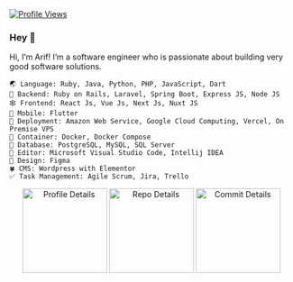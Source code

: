 <a href="https://github.com/arifikhsan" target="_blank">
  <img alt="Profile Views" src="https://komarev.com/ghpvc/?username=arifikhsan&label=Profile%20Views&color=0e75b6&style=flat-square&color=blueviolet" />
</a> 

### Hey 👋

Hi, I’m Arif! I’m a software engineer who is passionate about building very good software solutions.

```
🌏 Language: Ruby, Java, Python, PHP, JavaScript, Dart  
🦠 Backend: Ruby on Rails, Laravel, Spring Boot, Express JS, Node JS  
🕸️ Frontend: React Js, Vue Js, Next Js, Nuxt JS  
🍃 Mobile: Flutter  
🚀 Deployment: Amazon Web Service, Google Cloud Computing, Vercel, On Premise VPS  
🐳 Container: Docker, Docker Compose  
🐘 Database: PostgreSQL, MySQL, SQL Server  
📃 Editor: Microsoft Visual Studio Code, Intellij IDEA
🎨 Design: Figma
🍀 CMS: Wordpress with Elementor
✅ Task Management: Agile Scrum, Jira, Trello
```

<!-- <div float="center" align="center">
  <img height="145" src="https://github-readme-stats.vercel.app/api/top-langs/?username=arifikhsan&layout=compact&theme=dark&hide_border=true" />
  <img height="145" src="https://github-readme-stats.vercel.app/api?username=arifikhsan&show_icons=true&theme=dark&count_private=true&hide=contribs,issue&hide_border=true" />
</div> -->

<div align="center">
  <img align="center" height="150" src="https://github-profile-summary-cards.vercel.app/api/cards/profile-details?username=arifikhsan&theme=github_dark" alt="Profile Details" />
  <img align="center" height="150" src="https://github-profile-summary-cards.vercel.app/api/cards/repos-per-language?username=arifikhsan&theme=github_dark" alt="Repo Details" />
  <img align="center" height="150" src="https://github-profile-summary-cards.vercel.app/api/cards/most-commit-language?username=arifikhsan&theme=github_dark" alt="Commit Details" />
</div>
